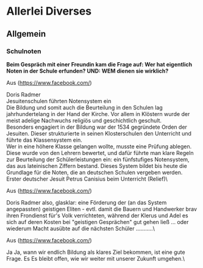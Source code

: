 # Allerlei Diverses
## Allgemein
### Schulnoten
**Beim Gespräch mit einer Freundin kam die Frage auf: Wer hat eigentlich Noten in der Schule erfunden? UND: WEM dienen sie wirklich?**

Aus (https://www.facebook.com/)

Doris Radmer\
Jesuitenschulen führten Notensystem ein\
Die Bildung und somit auch die Beurteilung in den Schulen lag jahrhundertelang in der Hand der Kirche. Vor allem in Klöstern wurde der meist adelige Nachwuchs religiös und geschichtlich geschult.\
Besonders engagiert in der Bildung war der 1534 gegründete Orden der Jesuiten. Dieser strukturierte in seinen Klosterschulen den Unterricht und führte das Klassensystem ein.\
Wer in eine höhere Klasse gelangen wollte, musste eine Prüfung ablegen. Diese wurde von den Lehrern bewertet, und dafür führte man klare Regeln zur Beurteilung der Schülerleistungen ein: ein fünfstufiges Notensystem, das aus lateinischen Ziffern bestand. Dieses System bildet bis heute die Grundlage für die Noten, die an deutschen Schulen vergeben werden.\
Erster deutscher Jesuit Petrus Canisius beim Unterricht (Relief)\

Aus (https://www.facebook.com/)



Doris Radmer also, glasklar: eine Förderung der (an das System angepassten) geistigen Eliten - evtl. damit die Bauern und Handwerker brav ihren Frondienst für's Volk verrichteten, während der Klerus und Adel es sich auf deren Kosten bei "geistigen Gesprächen" gut gehen ließ ... oder wiederum Macht ausübte auf die nächsten Schüler ...........\

Aus (https://www.facebook.com/)



Ja Ja, wann wir endlich Bildung als klares Ziel bekommen, ist eine gute Frage. Es Es bleibt offen, wie wir weiter mit unserer Zukunft umgehen.\
